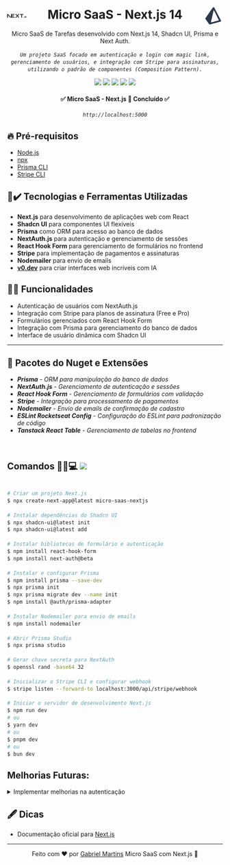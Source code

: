 <h1 align="center"><img align="left" height="40" width="45" src="https://github.com/devicons/devicon/blob/master/icons/nextjs/nextjs-original-wordmark.svg">
  Micro SaaS - Next.js 14 <img align="right" height="40" width="45" src="https://github.com/devicons/devicon/blob/master/icons/prisma/prisma-original.svg"></h1>

 <div align="center">

 
  Micro SaaS de Tarefas desenvolvido com Next.js 14, Shadcn UI, Prisma e Next Auth.

</div>



<div align="center">
  
  <cite>`Um projeto SaaS focado em autenticação e login com magic link, gerenciamento de usuários, e integração com Stripe para assinaturas, utilizando o padrão de componentes (Composition Pattern).`</cite>
  
</div>

<p align="center">
  <img src="https://img.shields.io/badge/Next.js-000000?style=for-the-badge&logo=nextdotjs&logoColor=white"/>
  <img src="https://img.shields.io/badge/Prisma-2D3748?style=for-the-badge&logo=prisma&logoColor=white"/>
  <img src="https://img.shields.io/badge/React--Hook--Form-EC5990?style=for-the-badge&logo=react&logoColor=white"/>
  <img src="https://img.shields.io/badge/Stripe-008CDD?style=for-the-badge&logo=stripe&logoColor=white"/>
  <img src="https://img.shields.io/badge/Nodemailer-0A080C?style=for-the-badge&logo=nodemailer&logoColor=white"/>
</p>

<h4 align="center">
   ✅ Micro SaaS - Next.js 🚀 Concluído ✅
</h4>


 <div align="center">

   <cite align="center">`http://localhost:5000`</cite>

</div>


## 🔥 **Pré-requisitos**

- [Node.js](https://nodejs.org/)
- [npx](https://www.npmjs.com/package/npx)
- [Prisma CLI](https://www.prisma.io/docs/getting-started/quickstart)
- [Stripe CLI](https://stripe.com/docs/stripe-cli)

## 🚀✔️ Tecnologias e Ferramentas Utilizadas
- **Next.js** para desenvolvimento de aplicações web com React
- **Shadcn UI** para componentes UI flexíveis
- **Prisma** como ORM para acesso ao banco de dados
- **NextAuth.js** para autenticação e gerenciamento de sessões
- **React Hook Form** para gerenciamento de formulários no frontend
- **Stripe** para implementação de pagamentos e assinaturas
- **Nodemailer** para envio de emails
- **[v0.dev](https://v0.dev/)** para criar interfaces web incríveis com IA

## 🔨🔮 Funcionalidades
- Autenticação de usuários com NextAuth.js
- Integração com Stripe para planos de assinatura (Free e Pro)
- Formulários gerenciados com React Hook Form
- Integração com Prisma para gerenciamento do banco de dados
- Interface de usuário dinâmica com Shadcn UI

<hr>

<!-- <div align="center">
  <h3><i>Documentação e Layout</i></h3>
  <img align="center" src="./DocumentacaoSaasNext.png" alt="Documentação do Projeto">
</div> -->

## 📝 Pacotes do Nuget e Extensões

<i>

- **Prisma** - ORM para manipulação do banco de dados
- **NextAuth.js** - Gerenciamento de autenticação e sessões
- **React Hook Form** - Gerenciamento de formulários com validação
- **Stripe** - Integração para processamento de pagamentos
- **Nodemailer** - Envio de emails de confirmação de cadastro
- **ESLint Rocketseat Config** - Configuração do ESLint para padronização de código
- **Tanstack React Table** - Gerenciamento de tabelas no frontend
 

</i>

<br>
 
## Comandos 👨‍💻💻  <img src="https://img.shields.io/badge/GIT-E44C30?style=for-the-badge&logo=git&logoColor=white"/>
```bash

# Criar um projeto Next.js
$ npx create-next-app@latest micro-saas-nextjs

# Instalar dependências do Shadcn UI
$ npx shadcn-ui@latest init
$ npx shadcn-ui@latest add

# Instalar bibliotecas de formulário e autenticação
$ npm install react-hook-form
$ npm install next-auth@beta

# Instalar e configurar Prisma
$ npm install prisma --save-dev
$ npx prisma init
$ npx prisma migrate dev --name init
$ npm install @auth/prisma-adapter

# Instalar Nodemailer para envio de emails
$ npm install nodemailer

# Abrir Prisma Studio
$ npx prisma studio

# Gerar chave secreta para NextAuth
$ openssl rand -base64 32

# Inicializar o Stripe CLI e configurar webhook
$ stripe listen --forward-to localhost:3000/api/stripe/webhook

# Iniciar o servidor de desenvolvimento Next.js
$ npm run dev
# ou
$ yarn dev
# ou
$ pnpm dev
# ou
$ bun dev
```

## Melhorias Futuras:

<details>
  <summary>Implementar melhorias na autenticação</summary>

- [ ] Melhorar a lógica de autenticação com NextAuth.js v5
- [ ] Adicionar testes unitários e integração

</details>


## 🖋️ Dicas

* Documentação oficial para [Next.js](https://nextjs.org/docs/getting-started)

<hr>
<div align="center">

Feito com ❤️ por [Gabriel Martins](https://www.linkedin.com/in/gabriel-martins-0479811b0/) Micro SaaS com Next.js 👋
 
 </div>
